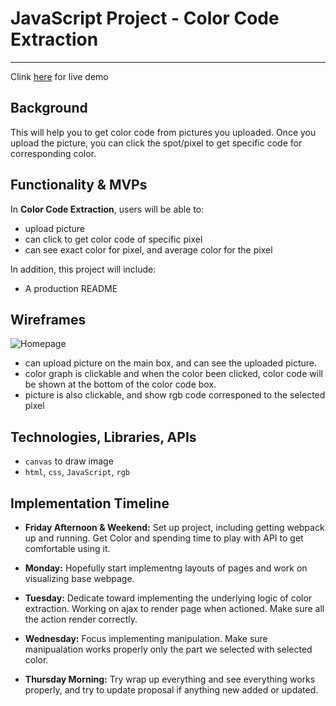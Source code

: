 # JavaScript Project - Color Code Extraction

---
Clink [here](https://arwensookim.github.io/JSProject/) for live demo

## **Background**

This will help you to get color code from pictures you uploaded.
Once you upload the picture, you can click the spot/pixel to get specific code for corresponding color.



## **Functionality & MVPs**

In **Color Code Extraction**, users will be able to:
- upload picture
- can click to get color code of specific pixel
- can see exact color for pixel, and average color for the pixel


In addition, this project will include:
- A production README



## **Wireframes**
![Homepage](https://user-images.githubusercontent.com/64451087/131939704-1de4842e-ba54-4d23-a957-e12e5ea666a4.png)

* can upload picture on the main box, and can see the uploaded picture.
* color graph is clickable and when the color been clicked, color code will be shown at the bottom of the color code box.
* picture is also clickable, and show rgb code corresponed to the selected pixel



## **Technologies, Libraries, APIs**

* `canvas` to draw image
* `html`, `css`, `JavaScript`, `rgb`



## **Implementation Timeline**
- **Friday Afternoon & Weekend:** Set up project, including getting webpack up and running. Get Color and spending time to play with API to get comfortable using it. 

- **Monday:** Hopefully start implementng layouts of pages and work on visualizing base webpage.

- **Tuesday:** Dedicate toward implementing the underlying logic of color extraction. Working on ajax to render page when actioned. Make sure all the action render correctly.

- **Wednesday:** Focus implementing manipulation. Make sure manipualation works properly only the part we selected with selected color.

- **Thursday Morning:** Try wrap up everything and see everything works properly, and try to update proposal if anything new added or updated.
